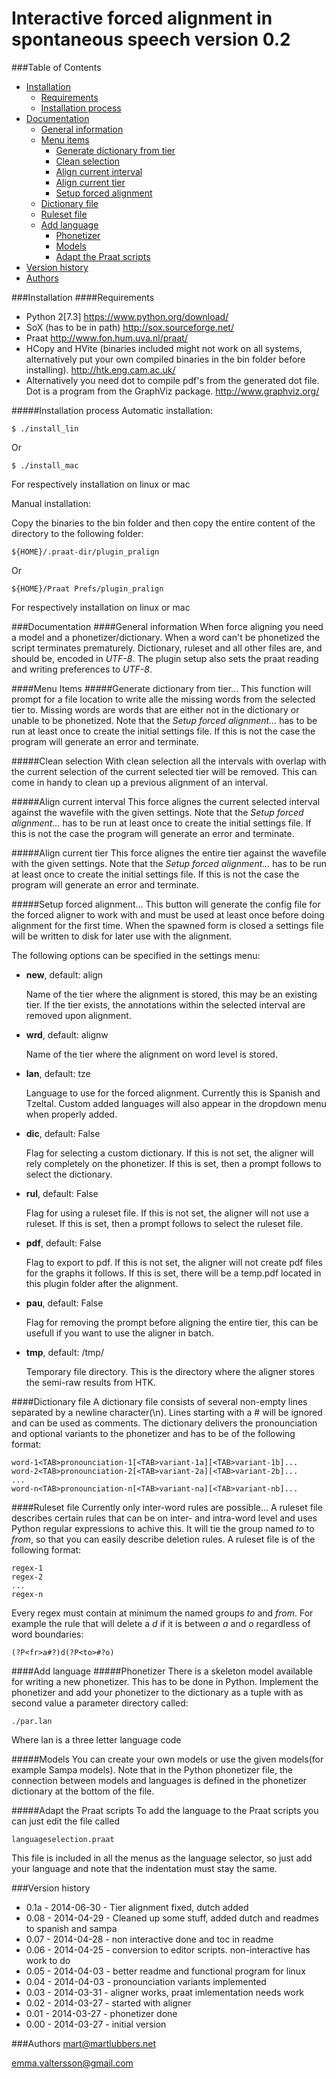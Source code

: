 Interactive forced alignment in spontaneous speech version 0.2
==============================================================

###Table of Contents
- [Installation](#installation)
	- [Requirements](#requirements)
	- [Installation process](#installation-process)
- [Documentation](#documentation)
	- [General information](#general-information)
	- [Menu items](#menu-items)
		- [Generate dictionary from tier](#generate-dictionary-from-tier)
		- [Clean selection](#clean-selection)
		- [Align current interval](#align-current-interval)
		- [Align current tier](#align-current-tier)
		- [Setup forced alignment](#setup-forced-alignment)
	- [Dictionary file](#dictionary-file)
	- [Ruleset file](#ruleset-file)
	- [Add language](#add-language)
		- [Phonetizer](#phonetizer)
		- [Models](#models)
		- [Adapt the Praat scripts](#adapt-the-praat-scripts)
- [Version history](#version-history)
- [Authors](#authors)

###Installation
####Requirements
- Python 2[7.3]
  https://www.python.org/download/
- SoX (has to be in path)
  http://sox.sourceforge.net/
- Praat
  http://www.fon.hum.uva.nl/praat/
- HCopy and HVite (binaries included might not work on all systems,
  alternatively put your own compiled binaries in the bin folder before
  installing).
  http://htk.eng.cam.ac.uk/
- Alternatively you need dot to compile pdf's from the generated dot file. Dot
  is a program from the GraphViz package.
  http://www.graphviz.org/

#####Installation process
Automatic installation:

	$ ./install_lin

Or

	$ ./install_mac

For respectively installation on linux or mac

Manual installation:

Copy the binaries to the bin folder and then copy the entire content of the
directory to the following folder:

	${HOME}/.praat-dir/plugin_pralign

Or

	${HOME}/Praat Prefs/plugin_pralign

For respectively installation on linux or mac

###Documentation
####General information
When force aligning you need a model and a phonetizer/dictionary. When a word
can't be phonetized the script terminates prematurely. Dictionary, ruleset and
all other files are, and should be, encoded in *UTF-8*. The plugin setup also
sets the praat reading and writing preferences to *UTF-8*.

####Menu Items
#####Generate dictionary from tier...
This function will prompt for a file location to write alle the missing words
from the selected tier to. Missing words are words that are either not in the
dictionary or unable to be phonetized.
Note that the *Setup forced alignment...* has to be run at least once to create
the initial settings file. If this is not the case the program will generate an
error and terminate.

#####Clean selection
With clean selection all the intervals with overlap with the current selection
of the current selected tier will be removed. This can come in handy to clean
up a previous alignment of an interval.

#####Align current interval
This force alignes the current selected interval against the wavefile with the
given settings.
Note that the *Setup forced alignment...* has to be run at least once to create
the initial settings file. If this is not the case the program will generate an
error and terminate.

#####Align current tier
This force alignes the entire tier against the wavefile with the given
settings.
Note that the *Setup forced alignment...* has to be run at least once to create
the initial settings file. If this is not the case the program will generate an
error and terminate.

#####Setup forced alignment...
This button will generate the config file for the forced aligner to work with
and must be used at least once before doing alignment for the first time. When
the spawned form is closed a settings file will be written to disk for later
use with the alignment.

The following options can be specified in the settings menu:
* **new**, default: align

	Name of the tier where the alignment is stored, this may be an existing
	tier. If the tier exists, the annotations within the selected interval are
	removed upon alignment.
* **wrd**, default: alignw

	Name of the tier where the alignment on word level is stored.
* **lan**, default: tze

	Language to use for the forced alignment. Currently this is Spanish and
	Tzeltal. Custom added languages will also appear in the dropdown menu when
	properly added.
* **dic**, default: False

	Flag for selecting a custom dictionary. If this is not set, the aligner will
	rely completely on the phonetizer. If this is set, then a prompt follows to
	select the dictionary.
* **rul**, default: False

	Flag for using a ruleset file. If this is not set, the aligner will not use
	a ruleset. If this is set, then a prompt follows to select the ruleset file.
* **pdf**, default: False

	Flag to export to pdf. If this is not set, the aligner will not create pdf
	files for the graphs it follows. If this is set, there will be a temp.pdf
	located in this plugin folder after the alignment.
* **pau**, default: False

	Flag for removing the prompt before aligning the entire tier, this can be
	usefull if you want to use the aligner in batch.
* **tmp**, default: /tmp/

	Temporary file directory. This is the directory where the aligner stores
	the semi-raw results from HTK.

####Dictionary file
A dictionary file consists of several non-empty lines separated by a newline
character(\\n).  Lines starting with a # will be ignored and can be used as
comments. The dictionary delivers the pronounciation and optional variants to
the phonetizer and has to be of the following format:

	word-1<TAB>pronounciation-1[<TAB>variant-1a][<TAB>variant-1b]...
	word-2<TAB>pronounciation-2[<TAB>variant-2a][<TAB>variant-2b]...
	...
	word-n<TAB>pronounciation-n[<TAB>variant-na][<TAB>variant-nb]...

####Ruleset file
Currently only inter-word rules are possible...  A ruleset file describes
certain rules that can be on inter- and intra-word level and uses Python
regular expressions to achive this. It will tie the group named *to* to *from*,
so that you can easily describe deletion rules. A ruleset file is of the
following format:

	regex-1
	regex-2
	...
	regex-n

Every regex must contain at minimum the named groups *to* and *from*.
For example the rule that will delete a *d* if it is between *a* and *o*
regardless of word boundaries:

	(?P<fr>a#?)d(?P<to>#?o)

####Add language
#####Phonetizer
There is a skeleton model available for writing a new phonetizer. This has to
be done in Python. Implement the phonetizer and add your phonetizer to the
dictionary as a tuple with as second value a parameter directory called:

	./par.lan
Where lan is a three letter language code

#####Models
You can create your own models or use the given models(for example Sampa
models). Note that in the Python phonetizer file, the connection between models
and languages is defined in the phonetizer dictionary at the bottom of the
file.

#####Adapt the Praat scripts
To add the language to the Praat scripts you can just edit the file called

	languageselection.praat
This file is included in all the menus as the language selector, so just add
your language and note that the indentation must stay the same.

###Version history
* 0.1a - 2014-06-30 - Tier alignment fixed, dutch added
* 0.08 - 2014-04-29 - Cleaned up some stuff, added dutch and readmes to spanish
  and sampa
* 0.07 - 2014-04-28 - non interactive done and toc in readme
* 0.06 - 2014-04-25 - conversion to editor scripts. non-interactive has work to
  do
* 0.05 - 2014-04-03 - better readme and functional program for linux
* 0.04 - 2014-04-03 - pronounciation variants implemented
* 0.03 - 2014-03-31 - aligner works, praat imlementation needs work
* 0.02 - 2014-03-27 - started with aligner
* 0.01 - 2014-03-27 - phonetizer done
* 0.00 - 2014-03-27 - initial version

###Authors
mart@martlubbers.net

emma.valtersson@gmail.com
